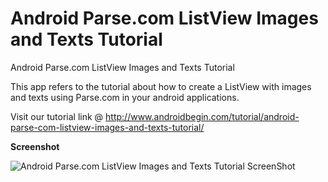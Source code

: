 Android Parse.com ListView Images and Texts Tutorial
============================================

Android Parse.com ListView Images and Texts Tutorial

This app refers to the tutorial about how to create a ListView with images and texts using Parse.com in your android applications. 

Visit our tutorial link @ http://www.androidbegin.com/tutorial/android-parse-com-listview-images-and-texts-tutorial/

**Screenshot**

![Android Parse.com ListView Images and Texts Tutorial ScreenShot](http://www.androidbegin.com/wp-content/uploads/2013/08/Parse-ListView-Img-Txt-ScreenShots.png)
